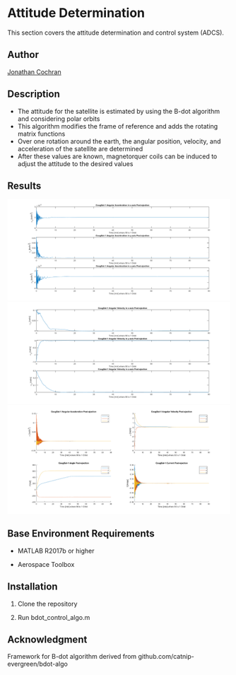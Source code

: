 # Attitude Determination

This section covers the attitude determination and control system (ADCS).

## Author

[Jonathan Cochran](https://github.com/ionzzu)

## Description

- The attitude for the satellite is estimated by using the B-dot algorithm and considering polar orbits
- This algorithm modifies the frame of reference and adds the rotating matrix functions
- Over one rotation around the earth, the angular position, velocity, and acceleration of the satellite are determined
- After these values are known, magnetorquer coils can be induced to adjust the attitude to the desired values

## Results

![ang_acc_stacked](../docs/ref/att_determination/ang_acc_stacked.png)
![ang_vel_stacked](../docs/ref/att_determination/ang_vel_stacked.png)
![bdot_output_summary](../docs/ref/att_determination/bdot_output_summary.png)

## Base Environment Requirements

- MATLAB R2017b or higher

- Aerospace Toolbox

## Installation

1. Clone the repository

2. Run bdot_control_algo.m

## Acknowledgment

Framework for B-dot algorithm derived from github.com/catnip-evergreen/bdot-algo
